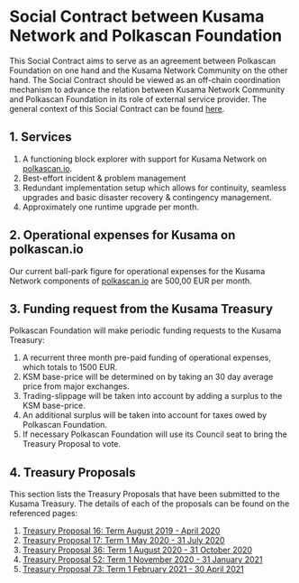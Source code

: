 # Social Contract between Kusama Network and Polkascan Foundation
This Social Contract aims to serve as an agreement between Polkascan Foundation on one hand and the Kusama Network Community on the other hand. The Social Contract should be viewed as an off-chain coordination mechanism to advance the relation between Kusama Network Community and Polkascan Foundation in its role of external service provider. The general context of this Social Contract can be found [here](https://github.com/polkascan/social-contract/blob/master/README.md).

## 1. Services
1. A functioning block explorer with support for Kusama Network on [polkascan.io](https://polkascan.io).
2. Best-effort incident & problem management
3. Redundant implementation setup which allows for continuity, seamless upgrades and basic disaster recovery & contingency management.
4. Approximately one runtime upgrade per month.

## 2. Operational expenses for Kusama on polkascan.io
Our current ball-park figure for operational expenses for the Kusama Network components of [polkascan.io](https://polkascan.io) are 500,00 EUR per month.

## 3. Funding request from the Kusama Treasury
Polkascan Foundation will make periodic funding requests to the Kusama Treasury:
1. A recurrent three month pre-paid funding of operational expenses, which totals to 1500 EUR.
2. KSM base-price will be determined on by taking an 30 day average price from major exchanges.
3. Trading-slippage will be taken into account by adding a surplus to the KSM base-price.
4. An additional surplus will be taken into account for taxes owed by Polkascan Foundation.
5. If necessary Polkascan Foundation will use its Council seat to bring the Treasury Proposal to vote.

## 4. Treasury Proposals
This section lists the Treasury Proposals that have been submitted to the Kusama Treasury.
The details of each of the proposals can be found on the referenced pages:
1. [Treasury Proposal 16: Term August 2019 - April 2020](https://github.com/polkascan/social-contract/blob/master/kusama/treasury-proposal-16.md)
2. [Treasury Proposal 17: Term 1 May 2020 - 31 July 2020](https://github.com/polkascan/social-contract/blob/master/kusama/treasury-proposal-17.md)
3. [Treasury Proposal 36: Term 1 August 2020 - 31 October 2020](https://github.com/polkascan/social-contract/blob/master/kusama/treasury-proposal-36.md)
4. [Treasury Proposal 52: Term 1 November 2020 - 31 January 2021](https://github.com/polkascan/social-contract/blob/master/kusama/treasury-proposal-52.md)
5. [Treasury Proposal 73: Term 1 February 2021 - 30 April 2021](https://github.com/polkascan/social-contract/blob/master/kusama/treasury-proposal-73.md)

